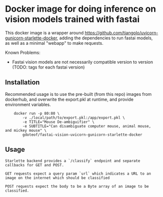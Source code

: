 # Docker image for doing inference on vision models trained with fastai

This docker image is a wrapper around https://github.com/tiangolo/uvicorn-gunicorn-starlette-docker, adding the dependencies to run fastai models, as well as a minimal "webapp" to make requests.

Known Problems:
 - Fastai vision models are not necessarily compatible version to version (TODO: tags for each fastai version)

## Installation

Recommended usage is to use the pre-built (from this repo) images from dockerhub, and overwrite the export.pkl at runtime, and provide environment variables.

```shell
	docker run -p 80:80 \
		-v ./local/path/to/export.pkl:/app/export.pkl \
		-e TITLE="Mouse De-ambiguifier" \
		-e SUBTITLE="Can disambiguate computer mouse, animal mouse, and mickey mouse" \
		gdoteof/fastai-vision-uvicorn-gunicorn-starlette-docker
```

## Usage

	Starlette backend provides a `/classify` endpoint and separate callbacks for GET and POST.

	GET requests expect a query param `url` which indicates a URL to an image on the internet which should be classified

	POST requests expect the body to be a Byte array of an image to be classified.
	
